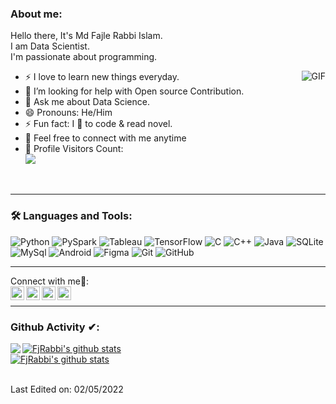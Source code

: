 

### About me:
Hello there,
It's Md Fajle Rabbi Islam.<br/>
I am Data Scientist.<br/>
I'm passionate about programming.



<img align="right" alt="GIF" src="https://media.giphy.com/media/836HiJc7pgzy8iNXCn/giphy.gif" />

- ⚡ I love to learn new things everyday.
- 🤔 I’m looking for help with Open source Contribution.
- 💬 Ask me about Data Science.
- 😄 Pronouns: He/Him
- ⚡ Fun fact: I 💖 to code & read novel.
- 🤝 Feel free to connect with me anytime
- 🎢 Profile Visitors Count:  
![](https://visitor-badge.glitch.me/badge?page_id=FjRabbi.FjRabbi)

<br/>

---
### 🛠️ Languages and Tools:

![Python](https://img.shields.io/badge/-Python-black?style=flat-square&logo=Python)
![PySpark](https://img.shields.io/badge/-Apache%20Spark-black?style=flat-square&logo=Apache%20Spark)
![Tableau](https://img.shields.io/badge/-Tableau-black?style=flat-square&logo=Tableau)
![TensorFlow](https://img.shields.io/badge/-TensorFlow-black?style=flat-square&logo=TensorFlow)
![C](https://img.shields.io/badge/-C-black?style=flat-square&logo=C)
![C++](https://img.shields.io/badge/-C++-black?style=flat-square&logo=C)
![Java](https://img.shields.io/badge/-Java-black?style=flat-square&logo=Java)
![SQLite](https://img.shields.io/badge/-SQLite-black?style=flat-square&logo=SQLite)
![MySql](https://img.shields.io/badge/-MySql-black?style=flat-square&logo=MySql)
![Android](https://img.shields.io/badge/-Android-black?style=flat-square&logo=Android)
![Figma](https://img.shields.io/badge/-Figma-black?style=flat-square&logo=Figma)
![Git](https://img.shields.io/badge/-Git-black?style=flat-square&logo=git)
![GitHub](https://img.shields.io/badge/-GitHub-black?style=flat-square&logo=github)


---

<summary> Connect with me🤝: </summary>  

<a href="https://github.com/FjRabbi">
  <img align="left" alt="FjRabbi's Github" width="22px" src="https://upload.wikimedia.org/wikipedia/commons/thumb/a/ae/Github-desktop-logo-symbol.svg/1024px-Github-desktop-logo-symbol.svg.png" />
</a>

<a href="https://www.facebook.com/md.fajle.rabbi.islam.18/">
  <img align="left" alt="FjRabbi's Facebook" width="22px" src="https://facebookbrand.com/wp-content/uploads/2019/04/f_logo_RGB-Hex-Blue_512.png?w=512&h=512" />
</a>

<a href="https://twitter.com/TeslaWAGMI">
  <img align="left" alt="FjRabbi's Twitter" width="22px" src="https://cdn2.iconfinder.com/data/icons/metro-uinvert-dock/256/Twitter_NEW.png" />
</a>

<a href="https://www.linkedin.com/in/md-fajle-rabbi-islam/">
  <img align="left" alt="FjRabbi's Linkdein" width="22px" src="https://cdn3.iconfinder.com/data/icons/inficons/512/linkedin.png" />
</a>

<br/>


---

### Github Activity ✔:

<a href="https://github.com/FjRabbi">
  <img align="left" src="https://github-readme-stats.vercel.app/api/top-langs?username=FjRabbi&show_icons=true&theme=merko&line_height=27&langs_count =10" />
  </a>

<a href="https://github.com/FjRabbi">
 <img align="center" src="https://github-readme-stats.vercel.app/api?username=FjRabbi&show_icons=true&theme=merko&line_height=27" alt="FjRabbi's github stats"/>
</a>

<br/>

<a href="https://github.com/FjRabbi">
 <img align="center" src="https://github-readme-stats.vercel.app/api/top-langs/?username=FjRabbi&layout=compact&langs_count =10&show_icons=true&theme=merko&line_height=27" alt="FjRabbi's github stats"/>
 </a>


<br/>
<br/>


  
</div>

Last Edited on: 02/05/2022

